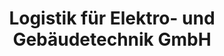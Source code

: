 ---
title: "Logistik für Elektro- und Gebäudetechnik GmbH"
url: /goettingen/logistik-fuer-elektro-und-gebaeudetechnik-gmbh/
shop: Basteln
---